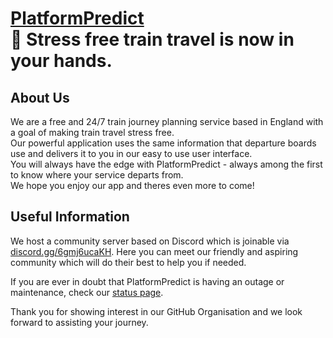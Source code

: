 # [PlatformPredict](https://platformpredict.co.uk)<br>👋 Stress free train travel is now in your hands.

## About Us

We are a free and 24/7 train journey planning service based in England with a goal of making train travel stress free.<br>
Our powerful application uses the same information that departure boards use and delivers it to you in our easy to use user interface.<br>
You will always have the edge with PlatformPredict - always among the first to know where your service departs from.<br>
We hope you enjoy our app and theres even more to come!<br>

## Useful Information

We host a community server based on Discord which is joinable via [discord.gg/6gmj6ucaKH](https://discord.gg/6gmj6ucaKH).
Here you can meet our friendly and aspiring community which will do their best to help you if needed.

If you are ever in doubt that PlatformPredict is having an outage or maintenance, check our [status page](https://status.platformpredict.co.uk).

Thank you for showing interest in our GitHub Organisation and we look forward to assisting your journey.

<!--

**Here are some ideas to get you started:**

🙋‍♀️ A short introduction - what is your organization all about?
🌈 Contribution guidelines - how can the community get involved?
👩‍💻 Useful resources - where can the community find your docs? Is there anything else the community should know?
🍿 Fun facts - what does your team eat for breakfast?
🧙 Remember, you can do mighty things with the power of [Markdown](https://docs.github.com/github/writing-on-github/getting-started-with-writing-and-formatting-on-github/basic-writing-and-formatting-syntax)
-->
